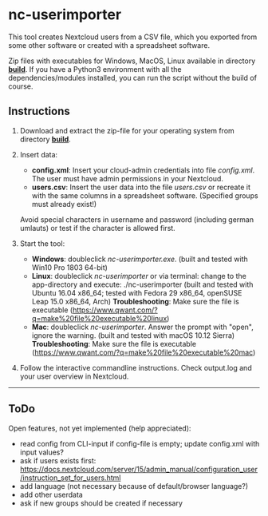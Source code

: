 # nc-userimporter
This tool creates Nextcloud users from a CSV file, which you exported from some other software or created with a spreadsheet software.

Zip files with executables for Windows, MacOS, Linux available in directory [__build__](https://github.com/t-markmann/nc-userimporter/tree/master/build). If you have a Python3 environment with all the dependencies/modules installed, you can run the script without the build of course.

## Instructions

1. Download and extract the zip-file for your operating system from directory [__build__](https://github.com/t-markmann/nc-userimporter/tree/master/build).

2. Insert data:
    * __config.xml__: Insert your cloud-admin credentials into file _config.xml_. The user must have admin permissions in your Nextcloud.
    * __users.csv__: Insert the user data into the file _users.csv_ or recreate it with the same columns in a spreadsheet software. (Specified groups must already exist!)

    Avoid special characters in username and password (including german umlauts) or test if the character is allowed first.

3. Start the tool:
    * __Windows__: doubleclick _nc-userimporter.exe_.
		(built and tested with Win10 Pro 1803 64-bit)
	* __Linux__: doubleclick _nc-userimporter_ or via terminal: change to the app-directory and execute: ./nc-userimporter
		(built and tested with Ubuntu 16.04 x86_64; tested with Fedora 29 x86_64, openSUSE Leap 15.0 x86_64, Arch)
		__Troubleshooting__: Make sure the file is executable (https://www.qwant.com/?q=make%20file%20executable%20linux)
	* __Mac__: doubleclick _nc-userimporter_. Answer the prompt with "open", ignore the warning.
		(built and tested with macOS 10.12 Sierra)
		__Troubleshooting__: Make sure the file is executable (https://www.qwant.com/?q=make%20file%20executable%20mac)

4. Follow the interactive commandline instructions. Check output.log and your user overview in Nextcloud.


---

## ToDo

Open features, not yet implemented (help appreciated): 
* read config from CLI-input if config-file is empty; update config.xml with input values?
* ask if users exists first: https://docs.nextcloud.com/server/15/admin_manual/configuration_user/instruction_set_for_users.html
* add language (not necessary because of default/browser language?)
* add other userdata
* ask if new groups should be created if necessary

